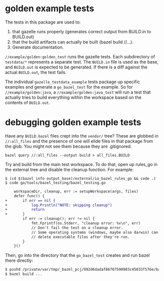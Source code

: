 # golden example tests

The tests in this package are used to:

1. that gazelle runs properly (generates correct output from BUILD.in to
   BUILD.out)
2. that the build artifacts can actually be built (bazel build //...).
3. Generate documentation.

`//example/golden:golden_test` runs the gazelle tests.  Each subdirectory of
`testdata/*` represents a separate test.  The `BUILD.in` file is used as the
base, and `BUILD.out` is expected to be generated.  If there is a diff against
the actual `BUILD.out`, the test fails.

The individual `gazelle_testdata_example` tests package up specific examples and
generate a `go_bazel_test` for the example.  So for `//example/golden:java`, a
`//example/golden:java_test` will run a test that actually tries to build
everything within the workspace based on the contents of `BUILD.out`.

# debugging golden example tests

Have any `BUILD.bazel` files crept into the `vendor/` tree?  These are globbed
in `//:all_files` and the presence of one will elide files in that package from
the glob.  You might not see them because they are .gitignored.

```
bazel query //:all_files --output build > all_files.BUILD
```

Try and build from the main test workspace.  To do that, open up rules_go in the
external tree and disable the cleanup function.  For example:

```
$ (cd $(bazel info output_base)/external/io_bazel_rules_go && code .)
$ code go/tools/bazel_testing/bazel_testing.go
```

```diff
    workspaceDir, cleanup, err := setupWorkspace(args, files)
    defer func() {
+       if err == nil {
+           log.Println("NOTE: skipping cleanup")
+           return
+       }
        if err := cleanup(); err != nil {
            fmt.Fprintf(os.Stderr, "cleanup error: %v\n", err)
            // Don't fail the test on a cleanup error.
            // Some operating systems (windows, maybe also darwin) can't reliably
            // delete executable files after they're run.
        }
    }()
```

Then, go into the directory that the `go_bazel_test` creates and run bazel there directly:

```sh
$ pushd /private/var/tmp/_bazel_pcj/092d6dadaf86f07590903c45033f576e/bazel_testing/bazel_go_test/main
$ bazel build ...
```
